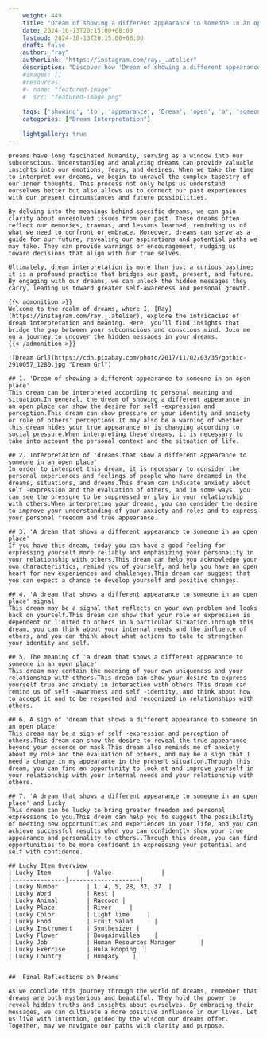 ```yaml
---
    weight: 449
    title: "Dream of showing a different appearance to someone in an open place"  # Assuming 'title' column exists
    date: 2024-10-13T20:15:00+08:00
    lastmod: 2024-10-13T20:15:00+08:00
    draft: false
    author: "ray"
    authorLink: "https://instagram.com/ray._.atelier"
    description: "Discover how 'Dream of showing a different appearance to someone in an open place' can interpret your future and uncover its significant meanings in your life."
    #images: []
    #resources:
    #- name: "featured-image"
    #  src: "featured-image.png"
    
    tags: ['showing', 'to', 'appearance', 'Dream', 'open', 'a', 'someone', 'an', 'in', 'place', 'different', 'of']
    categories: ["Dream Interpretation"]
    
    lightgallery: true
---
```

    
    Dreams have long fascinated humanity, serving as a window into our subconscious. Understanding and analyzing dreams can provide valuable insights into our emotions, fears, and desires. When we take the time to interpret our dreams, we begin to unravel the complex tapestry of our inner thoughts. This process not only helps us understand ourselves better but also allows us to connect our past experiences with our present circumstances and future possibilities.
    
    By delving into the meanings behind specific dreams, we can gain clarity about unresolved issues from our past. These dreams often reflect our memories, traumas, and lessons learned, reminding us of what we need to confront or embrace. Moreover, dreams can serve as a guide for our future, revealing our aspirations and potential paths we may take. They can provide warnings or encouragement, nudging us toward decisions that align with our true selves.
    
    Ultimately, dream interpretation is more than just a curious pastime; it is a profound practice that bridges our past, present, and future. By engaging with our dreams, we can unlock the hidden messages they carry, leading us toward greater self-awareness and personal growth.
    
    {{< admonition >}}
    Welcome to the realm of dreams, where I, [Ray](https://instagram.com/ray._.atelier), explore the intricacies of dream interpretation and meaning. Here, you’ll find insights that bridge the gap between your subconscious and conscious mind. Join me on a journey to uncover the hidden messages in your dreams.
    {{< /admonition >}}
    
    ![Dream Grl](https://cdn.pixabay.com/photo/2017/11/02/03/35/gothic-2910057_1280.jpg "Dream Grl")
    
    ## 1. 'Dream of showing a different appearance to someone in an open place'
    This dream can be interpreted according to personal meaning and situation.In general, the dream of showing a different appearance in an open place can show the desire for self -expression and perception.This dream can show pressure on your identity and anxiety or role of others' perceptions.It may also be a warning of whether this dream hides your true appearance or is changing according to social pressure.When interpreting these dreams, it is necessary to take into account the personal context and the situation of life.
    
    ## 2. Interpretation of 'dreams that show a different appearance to someone in an open place'
    In order to interpret this dream, it is necessary to consider the personal experiences and feelings of people who have dreamed in the dreams, situations, and dreams.This dream can indicate anxiety about self -expression and the evaluation of others, and in some ways, you can see the pressure to be suppressed or play in your relationship with others.When interpreting your dreams, you can consider the desire to improve your understanding of your anxiety and roles and to express your personal freedom and true appearance.
    
    ## 3. 'A dream that shows a different appearance to someone in an open place'
    If you have this dream, today you can have a good feeling for expressing yourself more reliably and emphasizing your personality in your relationship with others.This dream can help you acknowledge your own characteristics, remind you of yourself, and help you have an open heart for new experiences and challenges.This dream can suggest that you can expect a chance to develop yourself and positive changes.
    
    ## 4. 'A dream that shows a different appearance to someone in an open place' signal
    This dream may be a signal that reflects on your own problem and looks back on yourself.This dream can show that your role or expression is dependent or limited to others in a particular situation.Through this dream, you can think about your internal needs and the influence of others, and you can think about what actions to take to strengthen your identity and self.
    
    ## 5. The meaning of 'a dream that shows a different appearance to someone in an open place'
    This dream may contain the meaning of your own uniqueness and your relationship with others.This dream can show your desire to express yourself true and anxiety in interaction with others.This dream can remind us of self -awareness and self -identity, and think about how to accept it and to be respected and recognized in relationships with others.
    
    ## 6. A sign of 'dream that shows a different appearance to someone in an open place'
    This dream may be a sign of self -expression and perception of others.This dream can show the desire to reveal the true appearance beyond your essence or mask.This dream also reminds me of anxiety about my role and the evaluation of others, and may be a sign that I need a change in my appearance in the present situation.Through this dream, you can find an opportunity to look at and improve yourself in your relationship with your internal needs and your relationship with others.
    
    ## 7. 'A dream that shows a different appearance to someone in an open place' and lucky
    This dream can be lucky to bring greater freedom and personal expressions to you.This dream can help you to suggest the possibility of meeting new opportunities and experiences in your life, and you can achieve successful results when you can confidently show your true appearance and personality to others..Through this dream, you can find opportunities to be more confident in expressing your potential and self with confidence.
    
    ## Lucky Item Overview
    | Lucky Item          | Value              |
    |---------------|--------------------|
    | Lucky Number        | 1, 4, 5, 28, 32, 37  |
    | Lucky Word          | Rest |
    | Lucky Animal        | Raccoon |
    | Lucky Place         | River     |
    | Lucky Color         | Light lime     |
    | Lucky Food          | Fruit Salad      |
    | Lucky Instrument    | Synthesizer |
    | Lucky Flower        | Bougainvillea    |
    | Lucky Job           | Human Resources Manager       |
    | Lucky Exercise      | Hula Hooping  |
    | Lucky Country       | Hungary    |
    
    
    ##  Final Reflections on Dreams
    
    As we conclude this journey through the world of dreams, remember that dreams are both mysterious and beautiful. They hold the power to reveal hidden truths and insights about ourselves. By embracing their messages, we can cultivate a more positive influence in our lives. Let us live with intention, guided by the wisdom our dreams offer. Together, may we navigate our paths with clarity and purpose.
    